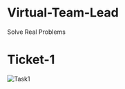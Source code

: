 # Virtual-Team-Lead
Solve Real Problems

# Ticket-1
![Task1](https://github.com/rahul-mahato29/Virtual-Team-Lead/assets/88178967/9cc29bf5-484b-48d7-87d9-1d407af77602)


